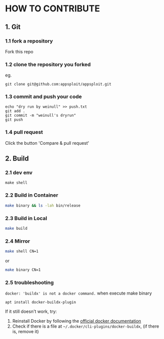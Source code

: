 # HOW TO CONTRIBUTE

## 1. Git
### 1.1 fork a repository

Fork this repo

### 1.2 clone the repository you forked
eg.
```
git clone git@github.com:appsploit/appsploit.git
```

### 1.3 commit and push your code
```
echo "dry run by weinull" >> push.txt
git add .
git commit -m "weinull's dryrun"
git push
```

### 1.4 pull request
Click the button 'Compare & pull request'

## 2. Build

### 2.1 dev env

```
make shell
```

### 2.2 Build in Container

```bash
make binary && ls -lah bin/release
```

### 2.3 Build in Local

```bash
make build
```

### 2.4 Mirror

```bash
make shell CN=1
```

or

```bash
make binary CN=1
```

### 2.5 troubleshooting

`docker: 'buildx' is not a docker command.` when execute make binary

```
apt install docker-buildx-plugin
```

If it still doesn't work, try:
1. Reinstall Docker by following the [official docker documentation](https://docs.docker.com/engine/install/)
2. Check if there is a file at `~/.docker/cli-plugins/docker-buildx`, (if there is, remove it)